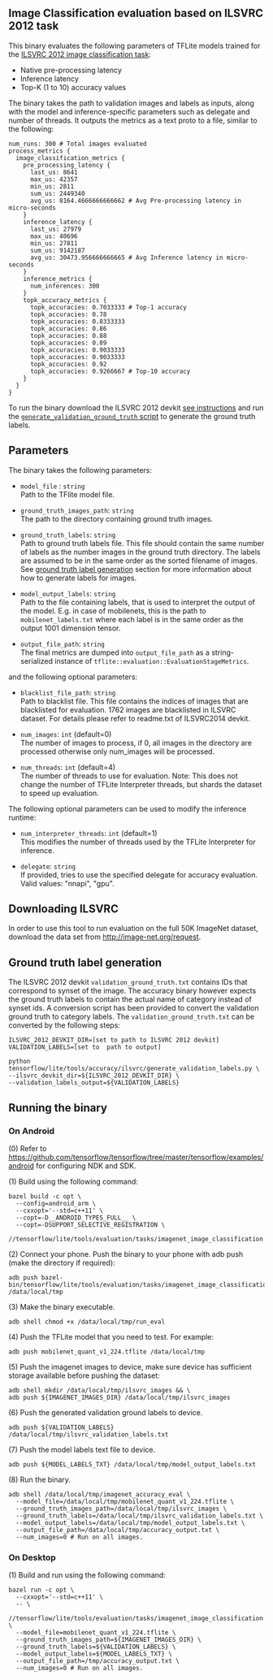 ## Image Classification evaluation based on ILSVRC 2012 task

This binary evaluates the following parameters of TFLite models trained for the
[ILSVRC 2012 image classification task](http://www.image-net.org/challenges/LSVRC/2012/):

*   Native pre-processing latency
*   Inference latency
*   Top-K (1 to 10) accuracy values

The binary takes the path to validation images and labels as inputs, along with
the model and inference-specific parameters such as delegate and number of
threads. It outputs the metrics as a text proto to a file, similar to the
following:

```
num_runs: 300 # Total images evaluated
process_metrics {
  image_classification_metrics {
    pre_processing_latency {
      last_us: 8641
      max_us: 42357
      min_us: 2811
      sum_us: 2449340
      avg_us: 8164.4666666666662 # Avg Pre-processing latency in micro-seconds
    }
    inference_latency {
      last_us: 27979
      max_us: 40696
      min_us: 27811
      sum_us: 9142187
      avg_us: 30473.956666666665 # Avg Inference latency in micro-seconds
    }
    inference_metrics {
      num_inferences: 300
    }
    topk_accuracy_metrics {
      topk_accuracies: 0.7033333 # Top-1 accuracy
      topk_accuracies: 0.78
      topk_accuracies: 0.8333333
      topk_accuracies: 0.86
      topk_accuracies: 0.88
      topk_accuracies: 0.89
      topk_accuracies: 0.9033333
      topk_accuracies: 0.9033333
      topk_accuracies: 0.92
      topk_accuracies: 0.9266667 # Top-10 accuracy
    }
  }
}
```

To run the binary download the ILSVRC 2012 devkit
[see instructions](#downloading-ilsvrc) and run the
[`generate_validation_ground_truth` script](#ground-truth-label-generation) to
generate the ground truth labels.

## Parameters

The binary takes the following parameters:

*   `model_file` : `string` \
    Path to the TFlite model file.

*   `ground_truth_images_path`: `string` \
    The path to the directory containing ground truth images.

*   `ground_truth_labels`: `string` \
    Path to ground truth labels file. This file should contain the same number
    of labels as the number images in the ground truth directory. The labels are
    assumed to be in the same order as the sorted filename of images. See
    [ground truth label generation](#ground-truth-label-generation) section for
    more information about how to generate labels for images.

*   `model_output_labels`: `string` \
    Path to the file containing labels, that is used to interpret the output of
    the model. E.g. in case of mobilenets, this is the path to
    `mobilenet_labels.txt` where each label is in the same order as the output
    1001 dimension tensor.

*   `output_file_path`: `string` \
    The final metrics are dumped into `output_file_path` as a string-serialized
    instance of `tflite::evaluation::EvaluationStageMetrics`.

and the following optional parameters:

*   `blacklist_file_path`: `string` \
    Path to blacklist file. This file contains the indices of images that are
    blacklisted for evaluation. 1762 images are blacklisted in ILSVRC dataset.
    For details please refer to readme.txt of ILSVRC2014 devkit.

*   `num_images`: `int` (default=0) \
    The number of images to process, if 0, all images in the directory are
    processed otherwise only num_images will be processed.

*   `num_threads`: `int` (default=4) \
    The number of threads to use for evaluation. Note: This does not change the
    number of TFLite Interpreter threads, but shards the dataset to speed up
    evaluation.

The following optional parameters can be used to modify the inference runtime:

*   `num_interpreter_threads`: `int` (default=1) \
    This modifies the number of threads used by the TFLite Interpreter for
    inference.

*   `delegate`: `string` \
    If provided, tries to use the specified delegate for accuracy evaluation.
    Valid values: "nnapi", "gpu".

## Downloading ILSVRC

In order to use this tool to run evaluation on the full 50K ImageNet dataset,
download the data set from http://image-net.org/request.

## Ground truth label generation

The ILSVRC 2012 devkit `validation_ground_truth.txt` contains IDs that
correspond to synset of the image. The accuracy binary however expects the
ground truth labels to contain the actual name of category instead of synset
ids. A conversion script has been provided to convert the validation ground
truth to category labels. The `validation_ground_truth.txt` can be converted by
the following steps:

```
ILSVRC_2012_DEVKIT_DIR=[set to path to ILSVRC 2012 devkit]
VALIDATION_LABELS=[set to  path to output]

python tensorflow/lite/tools/accuracy/ilsvrc/generate_validation_labels.py \
--ilsvrc_devkit_dir=${ILSVRC_2012_DEVKIT_DIR} \
--validation_labels_output=${VALIDATION_LABELS}
```

## Running the binary

### On Android

(0) Refer to
https://github.com/tensorflow/tensorflow/tree/master/tensorflow/examples/android
for configuring NDK and SDK.

(1) Build using the following command:

```
bazel build -c opt \
  --config=android_arm \
  --cxxopt='--std=c++11' \
  --copt=-D__ANDROID_TYPES_FULL__ \
  --copt=-DSUPPORT_SELECTIVE_REGISTRATION \
  //tensorflow/lite/tools/evaluation/tasks/imagenet_image_classification:run_eval
```

(2) Connect your phone. Push the binary to your phone with adb push (make the
directory if required):

```
adb push bazel-bin/tensorflow/lite/tools/evaluation/tasks/imagenet_image_classification/run_eval /data/local/tmp
```

(3) Make the binary executable.

```
adb shell chmod +x /data/local/tmp/run_eval
```

(4) Push the TFLite model that you need to test. For example:

```
adb push mobilenet_quant_v1_224.tflite /data/local/tmp
```

(5) Push the imagenet images to device, make sure device has sufficient storage
available before pushing the dataset:

```
adb shell mkdir /data/local/tmp/ilsvrc_images && \
adb push ${IMAGENET_IMAGES_DIR} /data/local/tmp/ilsvrc_images
```

(6) Push the generated validation ground labels to device.

```
adb push ${VALIDATION_LABELS} /data/local/tmp/ilsvrc_validation_labels.txt
```

(7) Push the model labels text file to device.

```
adb push ${MODEL_LABELS_TXT} /data/local/tmp/model_output_labels.txt
```

(8) Run the binary.

```
adb shell /data/local/tmp/imagenet_accuracy_eval \
  --model_file=/data/local/tmp/mobilenet_quant_v1_224.tflite \
  --ground_truth_images_path=/data/local/tmp/ilsvrc_images \
  --ground_truth_labels=/data/local/tmp/ilsvrc_validation_labels.txt \
  --model_output_labels=/data/local/tmp/model_output_labels.txt \
  --output_file_path=/data/local/tmp/accuracy_output.txt \
  --num_images=0 # Run on all images.
```

### On Desktop

(1) Build and run using the following command:

```
bazel run -c opt \
  --cxxopt='--std=c++11' \
  -- \
  //tensorflow/lite/tools/evaluation/tasks/imagenet_image_classification:run_eval \
  --model_file=mobilenet_quant_v1_224.tflite \
  --ground_truth_images_path=${IMAGENET_IMAGES_DIR} \
  --ground_truth_labels=${VALIDATION_LABELS} \
  --model_output_labels=${MODEL_LABELS_TXT} \
  --output_file_path=/tmp/accuracy_output.txt \
  --num_images=0 # Run on all images.
```
